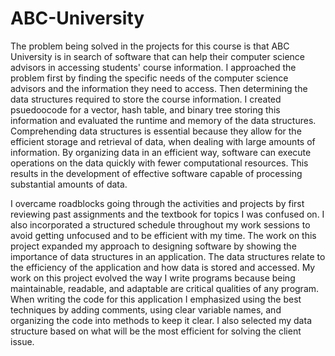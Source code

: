 # ABC-University

  The problem being solved in the projects for this course is that ABC University is in search of software that can help their computer science advisors in accessing students' course information. I approached the problem first by finding the specific needs of the computer science advisors and the information they need to access. Then determining the data structures required to store the course information. I created psuedoocode for a vector, hash table, and binary tree storing this information and evaluated the runtime and memory of the data structures. Comprehending data structures is essential because they allow for the efficient storage and retrieval of data, when dealing with large amounts of information. By organizing data in an efficient way, software can execute operations on the data quickly with fewer computational resources. This results in the development of effective software capable of processing substantial amounts of data.
 
  I overcame roadblocks going through the activities and projects by first reviewing past assignments and the textbook for topics I was confused on. I also incorporated a structured schedule throughout my work sessions to avoid getting unfocused and to be efficient with my time. The work on this project expanded my approach to designing software by showing the importance of data structures in an application. The data structures relate to the efficiency of the application and how data is stored and accessed. My work on this project evolved the way I write programs because being maintainable, readable, and adaptable are critical qualities of any program. When writing the code for this application I emphasized using the best techniques by adding comments, using clear variable names, and organizing the code into methods to keep it clear. I also selected my data structure based on what will be the most efficient for solving the client issue.  
